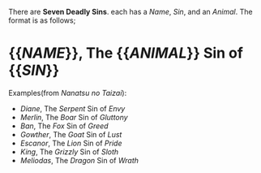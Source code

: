 There are __Seven Deadly Sins__. each has a _Name_, _Sin_, and an _Animal_. The format is as follows;
# __{{_NAME_}}__, The __{{_ANIMAL_}}__ Sin of __{{_SIN_}}__

Examples(from _Nanatsu no Taizai_):
- _Diane_, The _Serpent_ Sin of _Envy_
- _Merlin_, The _Boar_ Sin of _Gluttony_
- _Ban_, The _Fox_ Sin of _Greed_
- _Gowther_, The _Goat_ Sin of _Lust_
- _Escanor_, The _Lion_ Sin of _Pride_
- _King_, The _Grizzly_ Sin of _Sloth_
- _Meliodas_, The _Dragon_ Sin of _Wrath_
